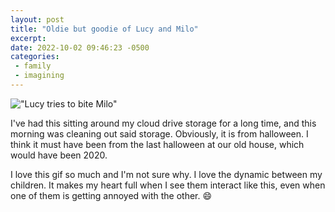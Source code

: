 ```yaml
---
layout: post
title: "Oldie but goodie of Lucy and Milo"
excerpt: 
date: 2022-10-02 09:46:23 -0500
categories: 
 - family
 - imagining
---
```


!["Lucy tries to bite Milo"](/assets/2022/10/lucy-milo-halloween-pasadena.gif)

I've had this sitting around my cloud drive storage for a long time, and this morning was cleaning out said storage. Obviously, it is from halloween. I think it must have been from the last halloween at our old house, which would have been 2020.

I love this gif so much and I'm not sure why. I love the dynamic between my children. It makes my heart full when I see them interact like this, even when one of them is getting annoyed with the other. 😄
